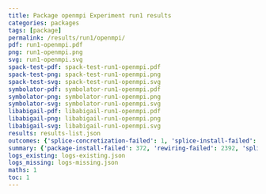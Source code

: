 ```yaml
---
title: Package openmpi Experiment run1 results
categories: packages
tags: [package]
permalink: /results/run1/openmpi/
pdf: run1-openmpi.pdf
png: run1-openmpi.png
svg: run1-openmpi.svg
spack-test-pdf: spack-test-run1-openmpi.pdf
spack-test-png: spack-test-run1-openmpi.png
spack-test-svg: spack-test-run1-openmpi.svg
symbolator-pdf: symbolator-run1-openmpi.pdf
symbolator-png: symbolator-run1-openmpi.png
symbolator-svg: symbolator-run1-openmpi.svg
libabigail-pdf: libabigail-run1-openmpi.pdf
libabigail-png: libabigail-run1-openmpi.png
libabigail-svg: libabigail-run1-openmpi.svg
results: results-list.json
outcomes: {'splice-concretization-failed': 1, 'splice-install-failed': 2, 'splice-success': 3, 'rewiring-failed': 4, 'package-install-failed': 5, 'splice-failed': 6}
summary: {'package-install-failed': 372, 'rewiring-failed': 2392, 'splice-failed': 600, 'splice-success': 641, 'splice-install-failed': 819, 'splice-concretization-failed': 14, 'success-no-prediction': 0, 'predictions': {'spack-test': 614, 'symbolator': 641, 'libabigail': 614}, 'no-results-generated': 16, 'results-generated': 698, 'total-runs': 714}
logs_existing: logs-existing.json
logs_missing: logs-missing.json
maths: 1
toc: 1
---
```

